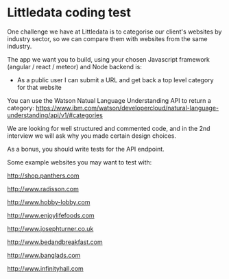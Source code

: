 # Littledata coding test

One challenge we have at Littledata is to categorise our client's websites by industry sector, so we can compare them with websites from the same industry.

The app we want you to build, using your chosen Javascript framework (angular / react / meteor) and Node backend is:

* As a public user I can submit a URL and get back a top level category for that website

You can use the Watson Natual Language Understanding API to return a category: https://www.ibm.com/watson/developercloud/natural-language-understanding/api/v1/#categories

We are looking for well structured and commented code, and in the 2nd interview we will ask why you made certain design choices.

As a bonus, you should write tests for the API endpoint.

Some example websites you may want to test with:

http://shop.panthers.com

http://www.radisson.com

http://www.hobby-lobby.com

http://www.enjoylifefoods.com

http://www.josephturner.co.uk

http://www.bedandbreakfast.com

http://www.banglads.com

http://www.infinityhall.com
